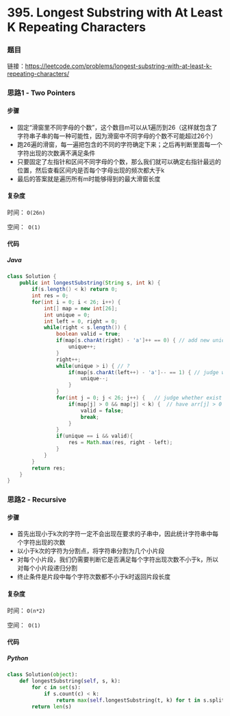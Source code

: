# 395. Longest Substring with At Least K Repeating Characters

### 题目

链接：https://leetcode.com/problems/longest-substring-with-at-least-k-repeating-characters/



### 思路1 - Two Pointers

#### 步骤

- 固定“滑窗里不同字母的个数”，这个数目m可以从1遍历到26（这样就包含了字符串子串的每一种可能性，因为滑窗中不同字母的个数不可能超过26个）
- 跑26遍的滑窗，每一遍把包含的不同的字符确定下来；之后再判断里面每一个字符出现的次数满不满足条件
- 只要固定了左指针和区间不同字母的个数，那么我们就可以确定右指针最远的位置，然后查看区间内是否每个字母出现的频次都大于k
- 最后的答案就是遍历所有m时能够得到的最大滑窗长度



#### 复杂度

时间： `O(26n)`

空间：` O(1)`



#### 代码

##### Java

```java
class Solution {
    public int longestSubstring(String s, int k) {
        if(s.length() < k) return 0;
        int res = 0;
        for(int i = 0; i < 26; i++) {
            int[] map = new int[26];
            int unique = 0;
            int left = 0, right = 0;
            while(right < s.length()) {
                boolean valid = true;
                if(map[s.charAt(right) - 'a']++ == 0) { // add new unique character
                    unique++;
                }
                right++;
                while(unique > i) { // ?
                    if(map[s.charAt(left++) - 'a']-- == 1) { // judge whether this character appear less than once
                        unique--;
                    }
                }
                for(int j = 0; j < 26; j++) {   // judge whether exist invalid character
                    if(map[j] > 0 && map[j] < k) {  // have arr[j] > 0 to ensure presence
                        valid = false;
                        break;
                    }
                }
                if(unique == i && valid){ 
                    res = Math.max(res, right - left);
                }
            }
        }
        return res;
    }
}
```





### 思路2 - Recursive

#### 步骤

- 首先出现小于k次的字符一定不会出现在要求的子串中，因此统计字符串中每个字符出现的次数
- 以小于k次的字符为分割点，将字符串分割为几个小片段
- 对每个小片段，我们仍需要判断它是否满足每个字符出现次数不小于k，所以对每个小片段递归分割
- 终止条件是片段中每个字符次数都不小于k时返回片段长度



#### 复杂度

时间： `O(n*2)`

空间：` O(1)`



#### 代码



##### Python

```python
class Solution(object):
    def longestSubstring(self, s, k):
        for c in set(s):
            if s.count(c) < k:
                return max(self.longestSubstring(t, k) for t in s.split(c))
        return len(s)
```